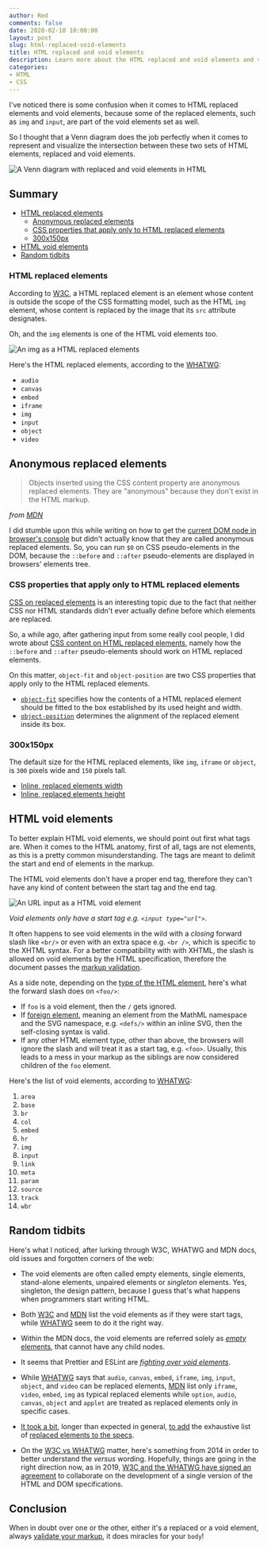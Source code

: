 ```yaml
---
author: Red
comments: false
date: 2020-02-10 10:00:00
layout: post
slug: html-replaced-void-elements
title: HTML replaced and void elements
description: Learn more about the HTML replaced and void elements and visualize the intersection of these two HTML elements sets using a Venn diagram.
categories:
- HTML
- CSS
---
```


I've noticed there is some confusion when it comes to HTML replaced elements and void elements, because some of the replaced elements, such as `img` and `input`, are part of the void elements set as well.

So I thought that a Venn diagram does the job perfectly when it comes to represent and visualize the intersection between these two sets of HTML elements, replaced and void elements.

![A Venn diagram with replaced and void elements in HTML](/dist/uploads/2020/02/html-replaced-void-elements-venn.png)

<!-- more -->

## Summary
- [HTML replaced elements](#html-replaced-elements)
  - [Anonymous replaced elements](#anonymous-replaced-elements)
  - [CSS properties that apply only to HTML replaced elements](#css-properties-that-apply-only-to-html-replaced-elements)
  - [300x150px](#300x150px)
- [HTML void elements](#html-void-elements)
- [Random tidbits](#random-tidbits)

### HTML replaced elements

According to [W3C](https://drafts.csswg.org/css-display/#replaced-element), a HTML replaced element is an element whose content is outside the scope of the CSS formatting model, such as the HTML `img` element, whose content is replaced by the image that its `src` attribute designates.

Oh, and the `img` elements is one of the HTML void elements too.

![An img as a HTML replaced elements](/dist/uploads/2020/02/html-img-replaced-element.png)

Here's the HTML replaced elements, according to the [WHATWG](https://html.spec.whatwg.org/multipage/rendering.html#replaced-elements):

- `audio`
- `canvas`
- `embed`
- `iframe`
- `img`
- `input`
- `object`
- `video`

## Anonymous replaced elements

> Objects inserted using the CSS content property are anonymous replaced elements. They are "anonymous" because they don't exist in the HTML markup.

*from [MDN](https://developer.mozilla.org/en-US/docs/Web/CSS/Replaced_element)*

I did stumble upon this while writing on how to get the [current DOM node in browser's console](/current-dom-node-console/#0-on-css-pseudo-elements-in-the-dom) but didn't actually know that they are called anonymous replaced elements. So, you can run `$0` on CSS pseudo-elements in the DOM, because the `::before` and `::after` pseudo-elements are displayed in browsers' elements tree.

### CSS properties that apply only to HTML replaced elements

[CSS on replaced elements](/css-generated-content-replaced-elements/) is an interesting topic due to the fact that neither CSS nor HTML standards didn't ever actually define before which elements are replaced.

So, a while ago, after gathering input from some really cool people, I did wrote about [CSS content on HTML replaced elements](/css-generated-content-replaced-elements/), namely how the `::before` and `::after` pseudo-elements should work on HTML replaced elements.

On this matter, `object-fit` and `object-position` are two CSS properties that apply only to the HTML replaced elements.

- [`object-fit`](https://developer.mozilla.org/en-US/docs/Web/CSS/object-fit) specifies how the contents of a HTML replaced element should be fitted to the box established by its used height and width.
- [`object-position`](https://developer.mozilla.org/en-US/docs/Web/CSS/object-position) determines the alignment of the replaced element inside its box.

### 300x150px

The default size for the HTML replaced elements, like `img`, `iframe` or `object`, is `300` pixels wide and `150` pixels tall.

- [Inline, replaced elements width](https://www.w3.org/TR/CSS22/visudet.html#inline-replaced-width)
- [Inline, replaced elements height](https://www.w3.org/TR/CSS22/visudet.html#inline-replaced-height)

## HTML void elements

To better explain HTML void elements, we should point out first what tags are. When it comes to the HTML anatomy, first of all, tags are not elements, as this is a pretty common misunderstanding. The tags are meant to delimit the start and end of elements in the markup.

The HTML void elements don't have a proper end tag, therefore they can't have any kind of content between the start tag and the end tag.

![An URL input as a HTML void element](/dist/uploads/2020/02/html-input-void-element.png)

*Void elements only have a start tag e.g. `<input type="url">`.*

It often happens to see void elements in the wild with a *closing* forward slash like `<br/>` or even with an extra space e.g. `<br />`, which is specific to the XHTML syntax. For a better compatibility with with XHTML, the slash is allowed on void elements by the HTML specification, therefore the document passes the [markup validation](https://validator.w3.org/).

As a side note, depending on the [type of the HTML element](https://html.spec.whatwg.org/multipage/syntax.html#elements-2), here's what the forward slash does on `<foo/>`:

- If `foo` is a void element, then the `/` gets ignored.
- If [foreign element](https://html.spec.whatwg.org/multipage/syntax.html#foreign-elements), meaning an element from the MathML namespace and the SVG namespace, e.g. `<defs/>` within an inline SVG, then the self-closing syntax is valid.
- If any other HTML element type, other than above, the browsers will ignore the slash and will treat it as a start tag, e.g. `<foo>`. Usually, this leads to a mess in your markup as the siblings are now considered children of the `foo` element.

Here's the list of void elements, according to [WHATWG](https://html.spec.whatwg.org/multipage/syntax.html#elements-2):

1. `area`
2. `base`
3. `br`
4. `col`
5. `embed`
6. `hr`
7. `img`
8. `input`
9. `link`
10. `meta`
11. `param`
12. `source`
13. `track`
14. `wbr`

## Random tidbits

Here's what I noticed, after lurking through W3C, WHATWG and MDN docs, old issues and forgotten corners of the web:

- The void elements are often called empty elements, single elements, stand-alone elements, unpaired elements or *singleton* elements. Yes, singleton, the design pattern, because I guess that's what happens when programmers start writing HTML.

- Both [W3C](https://www.w3.org/TR/html52/syntax.html#void-elements) and [MDN](https://developer.mozilla.org/en-US/docs/Glossary/Empty_element) list the void elements as if they were start tags, while [WHATWG](https://html.spec.whatwg.org/multipage/syntax.html#void-elements) seem to do it the right way.

- Within the MDN docs, the void elements are referred solely as [*empty* elements](https://developer.mozilla.org/en-US/docs/Glossary/Empty_element), that cannot have any child nodes.

- It seems that Prettier and ESLint are [*fighting over void elements*](https://github.com/prettier/prettier/issues/5246#issuecomment-565585320).

- While [WHATWG](https://html.spec.whatwg.org/multipage/rendering.html#replaced-elements) says that `audio`, `canvas`, `embed`, `iframe`, `img`, `input`, `object`, and `video` can be replaced elements, [MDN](https://developer.mozilla.org/en-US/docs/Web/CSS/Replaced_element) list only `iframe`, `video`, `embed`, `img` as typical replaced elements while `option`, `audio`, `canvas`, `object` and `applet` are treated as replaced elements only in specific cases.

- [It took a bit](https://www.w3.org/Bugs/Public/show_bug.cgi?id=28904), longer than expected in general, [to add](https://github.com/whatwg/html/pull/2857) the exhaustive list of [replaced elements to the specs](https://html.spec.whatwg.org/multipage/rendering.html#replaced-elements).

- On the [W3C vs WHATWG](https://lists.w3.org/Archives/Public/www-archive/2014Apr/0034.html) matter, here's something from 2014 in order to better understand the *versus* wording. Hopefully, things are going in the right direction now, as in 2019, [W3C and the WHATWG have signed an agreement](https://www.w3.org/blog/2019/05/w3c-and-whatwg-to-work-together-to-advance-the-open-web-platform/) to collaborate on the development of a single version of the HTML and DOM specifications.

## Conclusion
When in doubt over one or the other, either it's a replaced or a void element, always [validate your markup](https://validator.w3.org/nu/), it does miracles for your `body`!